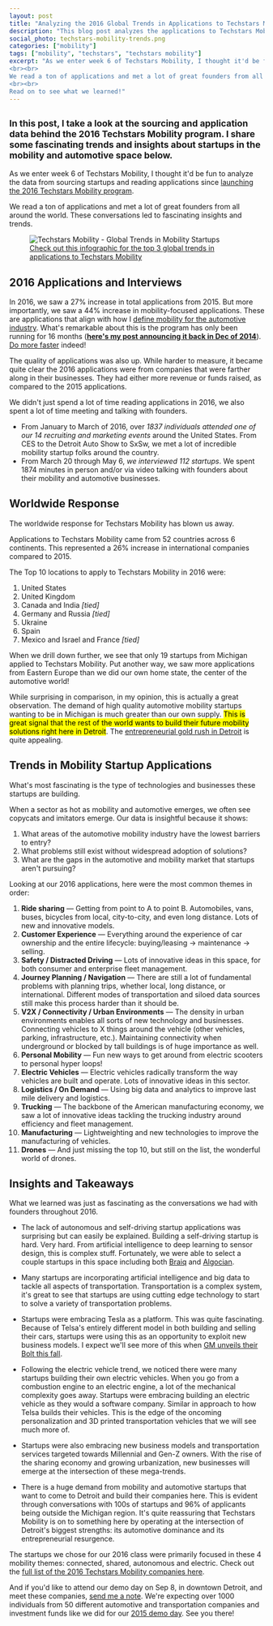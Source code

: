 ```yaml
---
layout: post
title: "Analyzing the 2016 Global Trends in Applications to Techstars Mobility"
description: "This blog post analyzes the applications to Techstars Mobility in 2016. Insights and trends across the global mobility and automotive market are shared."
social_photo: techstars-mobility-trends.png
categories: ["mobility"]
tags: ["mobility", "techstars", "techstars mobility"]
excerpt: "As we enter week 6 of Techstars Mobility, I thought it'd be fun to analyze the data from sourcing startups and reading applications since launching the 2016 Techstars Mobility program.
<br><br>
We read a ton of applications and met a lot of great founders from all around the world. These conversations led to fascinating insights and trends.
<br><br>
Read on to see what we learned!"
---
```

<h2 class="sub-title"><small>In this post, I take a look at the sourcing and application data behind the 2016 Techstars Mobility program. I share some fascinating trends and insights about startups in the mobility and automotive space below.</small></h2>

As we enter week 6 of Techstars Mobility, I thought it'd be fun to analyze the data from sourcing startups and reading applications since [launching the 2016 Techstars Mobility program](http://tedserbinski.com/mobility/techstars-mobility-kicks-off-second-year-of-accelerator-program-in-detroit/).

We read a ton of applications and met a lot of great founders from all around the world. These conversations led to fascinating insights and trends.

<figure class="wide">
  <img src="{% asset_path techstars-mobility-trends.png %}" alt="Techstars Mobility - Global Trends in Mobility Startups">
  <figcaption>
    <a href="http://www.techstars.com/uploads/mobility_infographic-5.png">Check out this infographic for the top 3 global trends in applications to Techstars Mobility</a>
  </figcaption>
</figure>

## 2016 Applications and Interviews

In 2016, we saw a 27% increase in total applications from 2015. But more importantly, we saw a 44% increase in mobility-focused applications. These are applications that align with how I [define mobility for the automotive industry](http://tedserbinski.com/mobility/defining-mobility-for-the-automotive-industry/). What's remarkable about this is the program has only been running for 16 months (**[here's my post announcing it back in Dec of 2014](http://tedserbinski.com/detroit/joining-techstars-in-detroit/)**). [Do more faster](http://domorefaster.techstars.com/) indeed!

The quality of applications was also up. While harder to measure, it became quite clear the 2016 applications were from companies that were farther along in their businesses. They had either more revenue or funds raised, as compared to the 2015 applications.

We didn't just spend a lot of time reading applications in 2016, we also spent a lot of time meeting and talking with founders.

- From January to March of 2016, over *1837 individuals attended one of our 14 recruiting and marketing events* around the United States. From CES to the Detroit Auto Show to SxSw, we met a lot of incredible mobility startup folks around the country.
- From March 20 through May 6, *we interviewed 112 startups*. We spent 1874 minutes in person and/or via video talking with founders about their mobility and automotive businesses.


## Worldwide Response

The worldwide response for Techstars Mobility has blown us away.

Applications to Techstars Mobility came from 52 countries across 6 continents. This represented a 26% increase in international companies compared to 2015.

The Top 10 locations to apply to Techstars Mobility in 2016 were:

1. United States
2. United Kingdom
3. Canada and India *[tied]*
5. Germany and Russia *[tied]*
7. Ukraine
8. Spain
9. Mexico and Israel and France *[tied]*

When we drill down further, we see that only 19 startups from Michigan applied to Techstars Mobility. Put another way, we saw more applications from Eastern Europe than we did our own home state, the center of the automotive world!

While surprising in comparison, in my opinion, this is actually a great observation. The demand of high quality automotive mobility startups wanting to be in Michigan is much greater than our own supply. <mark>This is great signal that the rest of the world wants to build their future mobility solutions right here in Detroit</mark>. The [entrepreneurial gold rush in Detroit](http://tedserbinski.com/detroit/the-entrepreneurial-gold-rush-why-i-moved-from-san-francisco-to-detroit/) is quite appealing.


## Trends in Mobility Startup Applications

What's most fascinating is the type of technologies and businesses these startups are building.

When a sector as hot as mobility and automotive emerges, we often see copycats and imitators emerge. Our data is insightful because it shows:

1. What areas of the automotive mobility industry have the lowest barriers to entry?
2. What problems still exist without widespread adoption of solutions?
3. What are the gaps in the automotive and mobility market that startups aren't pursuing?

Looking at our 2016 applications, here were the most common themes in order:

1. **Ride sharing** — Getting from point to A to point B. Automobiles, vans, buses, bicycles from local, city-to-city, and even long distance. Lots of new and innovative models.
2. **Customer Experience** — Everything around the experience of car ownership and the entire lifecycle: buying/leasing -> maintenance -> selling.
3. **Safety / Distracted Driving** — Lots of innovative ideas in this space, for both consumer and enterprise fleet management.
4. **Journey Planning / Navigation** — There are still a lot of fundamental problems with planning trips, whether local, long distance, or international. Different modes of transportation and siloed data sources still make this process harder than it should be.
5. **V2X / Connectivity / Urban Environments** — The density in urban environments enables all sorts of new technology and businesses. Connecting vehicles to X things around the vehicle (other vehicles, parking, infrastructure, etc.). Maintaining connectivity when underground or blocked by tall buildings is of huge importance as well.
6. **Personal Mobility** — Fun new ways to get around from electric scooters to personal hyper loops!
7. **Electric Vehicles** — Electric vehicles radically transform the way vehicles are built and operate. Lots of innovative ideas in this sector.
8. **Logistics / On Demand** — Using big data and analytics to improve last mile delivery and logistics.
9. **Trucking** — The backbone of the American manufacturing economy, we saw a lot of innovative ideas tackling the trucking industry around efficiency and fleet management.
10. **Manufacturing** — Lightweighting and new technologies to improve the manufacturing of vehicles.
11. **Drones** — And just missing the top 10, but still on the list, the wonderful world of drones.



## Insights and Takeaways

What we learned was just as fascinating as the conversations we had with founders throughout 2016.

- The lack of autonomous and self-driving startup applications was surprising but can easily be explained. Building a self-driving startup is hard. Very hard. From artificial intelligence to deep learning to sensor design, this is complex stuff. Fortunately, we were able to select a couple startups in this space including both [Braiq](http://braiq.net/) and [Algocian](http://algocian.com/).

- Many startups are incorporating artificial intelligence and big data to tackle all aspects of transportation. Transportation is a complex system, it's great to see that startups are using cutting edge technology to start to solve a variety of transportation problems.

- Startups were embracing Tesla as a platform. This was quite fascinating. Because of Telsa's entirely different model in both building and selling their cars, startups were using this as an opportunity to exploit new business models. I expect we'll see more of this when [GM unveils their Bolt this fall](http://www.chevrolet.com/bolt-ev-electric-vehicle.html).

- Following the electric vehicle trend, we noticed there were many startups building their own electric vehicles. When you go from a combustion engine to an electric engine, a lot of the mechanical complexity goes away. Startups were embracing building an electric vehicle as they would a software company. Similar in approach to how Telsa builds their vehicles. This is the edge of the oncoming personalization and 3D printed transportation vehicles that we will see much more of.

- Startups were also embracing new business models and transportation services targeted towards Millennial and Gen-Z owners. With the rise of the sharing economy and growing urbanization, new businesses will emerge at the intersection of these mega-trends.

- There is a huge demand from mobility and automotive startups that want to come to Detroit and build their companies here. This is evident through conversations with 100s of startups and 96% of applicants being outside the Michigan region. It's quite reassuring that Techstars Mobility is on to something here by operating at the intersection of Detroit's biggest strengths: its automotive dominance and its entrepreneurial resurgence.

The startups we chose for our 2016 class were primarily focused in these 4 mobility themes: connected, shared, autonomous and electric. Check out the [full list of the 2016 Techstars Mobility companies here](http://tedserbinski.com/mobility/introducing-the-techstars-mobility-class-of-2016/).

And if you'd like to attend our demo day on Sep 8, in downtown Detroit, and meet these companies, [send me a note](http://tedserbinski.com/contact/). We're expecting over 1000 individuals from 50 different automotive and transportation companies and investment funds like we did for our [2015 demo day](https://www.youtube.com/watch?v=el78Qj9dVBM). See you there!
